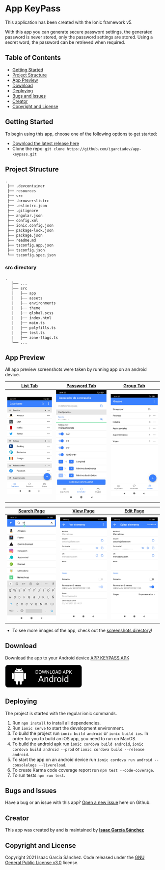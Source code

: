 # App KeyPass

This application has been created with the Ionic framework v5.

With this app you can generate secure password settings, the generated password is never stored, only the password settings are stored. Using a secret word, the password can be retrieved when required.


## Table of Contents

- [Getting Started](#getting-started)
- [Project Structure](#project-structure)
- [App Preview](#app-preview)
- [Download](#download)
- [Deploying](#deploying)
- [Bugs and Issues](#bugs-and-issues)
- [Creator](#creator)
- [Copyright and License](#copyright-and-license)


## Getting Started

To begin using this app, choose one of the following options to get started:
* [Download the latest release here](https://github.com/igarciadev/app-keypass/releases)
* Clone the repo: `git clone https://github.com/igarciadev/app-keypass.git`


## Project Structure

```
.
 ├── .devcontainer
 ├── resources
 ├── src
 ├── .browserslistrc
 ├── .eslintrc.json
 ├── .gitignore
 ├── angular.json
 ├── config.xml
 ├── ionic.config.json
 ├── package-lock.json
 ├── package.json
 ├── readme.md
 ├── tsconfig.app.json
 ├── tsconfig.json
 └── tsconfig.spec.json
```

### src directory

```
.
   ├── ...
   ├── src                       
   │   ├── app
   │   ├── assets
   |   ├── environments
   |   ├── theme
   |   ├── global.scss
   |   ├── index.html
   |   ├── main.ts
   |   ├── polyfills.ts
   |   ├── test.ts
   |   ├── zone-flags.ts
   └── ...
```


## App Preview

All app preview screenshots were taken by running app on an android device.

[List Tab](https://github.com/igarciadev/app-keypass/tree/master/src/app/pages/list-tab) | [Password Tab](https://github.com/igarciadev/app-keypass/tree/master/src/app/pages/password-tab) | [Group Tab](https://github.com/igarciadev/app-keypass/tree/master/src/app/pages/group-tab)
 :-: | :-: | :-:
 <img src="resources/screenshots/screenshot list-tab.jpg" alt="Schedule" width="250"/> | <img src="resources/screenshots/screenshot password-tab.jpg" alt="Schedule" width="250"/> | <img src="resources/screenshots/screenshot group-tab.jpg" alt="Schedule" width="250"/>


[Search Page](https://github.com/igarciadev/app-keypass/tree/master/src/app/pages/search) | [View Page](https://github.com/igarciadev/app-keypass/tree/master/src/app/pages/view-pass-config) | [Edit Page](https://github.com/igarciadev/app-keypass/tree/master/src/app/pages/edit-pass-config)
 :-: | :-: | :-:
 <img src="resources/screenshots/screenshot search-page.jpg" alt="Schedule" width="250"/> | <img src="resources/screenshots/screenshot view-page.jpg" alt="Schedule" width="250"/> | <img src="resources/screenshots/screenshot edit-page.jpg" alt="Schedule" width="250"/>

- To see more images of the app, check out the [screenshots directory](https://github.com/igarciadev/app-keypass/tree/master/resources/screenshots)!


## Download

Download the app to your Android device [APP KEYPASS APK](https://github.com/igarciadev/app-keypass/raw/master/resources/release/app-keypass-prod_v1.0.1.apk)

[<img src="resources/release/app-keypass-prod.png" alt="Schedule" width="250"/>](https://github.com/igarciadev/app-keypass/raw/master/resources/release/app-keypass-prod_v1.0.1..apk)

## Deploying

The project is started with the regular ionic commands.

1. Run `npm install` to install all dependencies.
2. Run `ionic serve` to start the development environment.
3. To build the project run `ionic build android` or `ionic build ios`. In order for you to build an iOS app, you need to run on MacOS.
4. To build the android apk run `ionic cordova build android`, `ionic cordova build android --prod` or `ionic cordova build --release android`.
5. To start the app on an android device run `ionic cordova run android --consolelogs --livereload`.
6. To create Karma code coverage report run `npm test --code-coverage`.
7. To run tests `npm run test`.


## Bugs and Issues

Have a bug or an issue with this app? [Open a new issue](https://github.com/igarciadev/app-keypass/issues) here on Github.


## Creator

This app was created by and is maintained by **[Isaac García Sánchez](https://isaacgarciasanchez.es)**


## Copyright and License

Copyright 2021 Isaac García Sánchez. Code released under the [GNU General Public License v3.0](https://github.com/igarciadev/app-keypass/blob/master/LICENSE) license.
